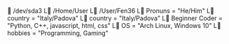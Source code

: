 📂 /dev/sda3
    L📂 /Home/User
        L📂 /User/Fen36
            L📃 Pronuns = "He/Him"
            L📂 country = "Italy/Padova"
            L📂 country = "Italy/Padova"
            L📃 Beginner Coder = "Python, C++, javascript, html, css"
            L📃 OS = "Arch Linux, Windows 10"
            L📂 hobbies = "Programming, Gaming"
                      
